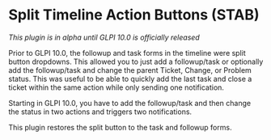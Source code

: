 # Split Timeline Action Buttons (STAB)

_This plugin is in alpha until GLPI 10.0 is officially released_

Prior to GLPI 10.0, the followup and task forms in the timeline were split button dropdowns.
This allowed you to just add a followup/task or optionally add the followup/task and change the parent Ticket, Change, or Problem status.
This was useful to be able to quickly add the last task and close a ticket within the same action while only sending one notification.

Starting in GLPI 10.0, you have to add the followup/task and then change the status in two actions and triggers two notifications.

This plugin restores the split button to the task and followup forms.

